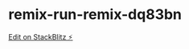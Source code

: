 # remix-run-remix-dq83bn

[Edit on StackBlitz ⚡️](https://stackblitz.com/edit/remix-run-remix-dq83bn)
